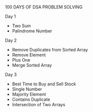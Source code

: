 100 DAYS OF DSA PROBLEM SOLVING

Day 1
  - Two Sum
  - Palindrome Number

Day 2
  - Remove Duplicates from Sorted Array
  - Remove Element
  - Plus One
  - Merge Sorted Array

Day 3
  - Best Time to Buy and Sell Stock
  - Single Number
  - Majority Element
  - Contains Duplicate
  - Intersection of Two Arrays
